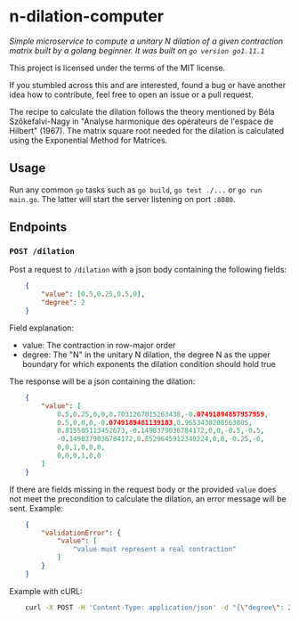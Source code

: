 
# n-dilation-computer

_Simple microservice to compute a unitary N dilation of a given contraction matrix built by a golang beginner. It was built on `go version go1.11.1`_

This project is licensed under the terms of the MIT license.

If you stumbled across this and are interested, found a bug or have another idea how to contribute, feel free to open an issue or a pull request.

The recipe to calculate the dilation follows the theory mentioned by Béla Szőkefalvi-Nagy in "Analyse harmonique des opérateurs de l'espace de Hilbert" (1967). The matrix square root needed for the dilation is calculated using the Exponential Method for Matrices.

## Usage

Run any common `go` tasks such as `go build`, `go test ./...` or `go run main.go`. The latter will start the server listening on port `:8080`.

## Endpoints

### ```POST /dilation```

Post a request to `/dilation` with a json body containing the following fields:

```json
	{
		"value": [0.5,0.25,0.5,0],
		"degree": 2
	}
```

Field explanation:
- value: The contraction in row-major order
- degree: The "N" in the unitary N dilation, the degree N as the upper boundary for which exponents the dilation condition should hold true


The response will be a json containing the dilation:

```json
	{
		"value": [
			0.5,0.25,0,0,0.7031267015263438,-0.07491894857957959,
			0.5,0,0,0,-0.0749189481139183,0.9653430208563805,
			0.815505113452673,-0.1498379036784172,0,0,-0.5,-0.5,
			-0.1498379036784172,0.8529645912349224,0,0,-0.25,-0,
			0,0,1,0,0,0,
			0,0,0,1,0,0
		]
	}
```

If there are fields missing in the request body or the provided `value` does not meet the precondition to calculate the dilation, an error message will be sent. Example:

```json
	{
		"validationError": {
			"value": [
				"value must represent a real contraction"
			]
		}
	}
```

Example with cURL:
```bash
	curl -X POST -H 'Content-Type: application/json' -d "{\"degree\": 2, \"value\": [0.5,0.25,0.5,0]}" http://localhost:8080/dilation
```
